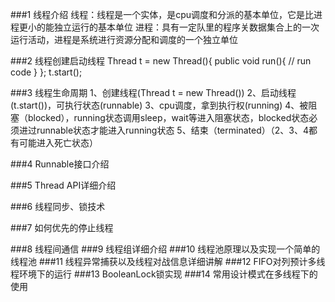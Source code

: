 ###1 线程介绍
    线程：线程是一个实体，是cpu调度和分派的基本单位，它是比进程更小的能独立运行的基本单位
    进程：具有一定队里的程序关数据集合上的一次运行活动，进程是系统进行资源分配和调度的一个独立单位
    
###2 线程创建启动线程
    Thread t = new Thread(){
        public void run(){
            // run code
        }
    };
    t.start();

###3 线程生命周期
    1、创建线程(Thread t = new Thread())
    2、启动线程(t.start())，可执行状态(runnable)
    3、cpu调度，拿到执行权(running)
    4、被阻塞（blocked），running状态调用sleep，wait等进入阻塞状态，blocked状态必须进过runnable状态才能进入running状态
    5、结束（terminated）（2、3、4都有可能进入死亡状态）
    
    

###4 Runnable接口介绍

###5 Thread API详细介绍

###6 线程同步、锁技术

###7 如何优先的停止线程

###8 线程间通信
###9 线程组详细介绍
###10 线程池原理以及实现一个简单的线程池
###11 线程异常捕获以及线程对战信息详细讲解
###12 FIFO对列预计多线程环境下的运行
###13 BooleanLock锁实现
###14 常用设计模式在多线程下的使用 





